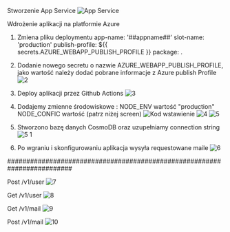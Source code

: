 Stworzenie App Service
![App Service](https://user-images.githubusercontent.com/48619944/116151195-96577380-a6e4-11eb-8476-9911bc1de6d1.png)

Wdrożenie aplikacji na platformie Azure

1. Zmiena pliku deploymentu app-name: '##appname##' slot-name: 'production' publish-profile: ${{ secrets.AZURE_WEBAPP_PUBLISH_PROFILE }} package: .

2. Dodanie nowego secretu o nazwie AZURE_WEBAPP_PUBLISH_PROFILE, jako wartość należy dodać pobrane informacje z Azure publish Profile
![2](https://user-images.githubusercontent.com/48619944/116135901-f690ea00-a6d1-11eb-85cb-9d3fc0f7058e.png)

3. Deploy aplikacji przez Github Actions 
![3](https://user-images.githubusercontent.com/48619944/116135905-f7c21700-a6d1-11eb-810d-0b0b52d0e4d8.png)

4. Dodajemy zmienne środowiskowe : NODE_ENV wartość "production" NODE_CONFIC wartość (patrz niżej screen)
![Kod wstawienie](https://user-images.githubusercontent.com/48619944/116151690-37462e80-a6e5-11eb-89cf-0a64fe9b493c.png)
![4](https://user-images.githubusercontent.com/48619944/116135909-f7c21700-a6d1-11eb-8197-4459e9e5e315.png)
![5](https://user-images.githubusercontent.com/48619944/116135914-f98bda80-a6d1-11eb-907a-48ecaec1cb87.png)

5. Stworzono bazę danych CosmoDB oraz uzupełniamy connection string 
![5 1](https://user-images.githubusercontent.com/48619944/116136138-38219500-a6d2-11eb-9008-40625051edde.png)

6. Po wgraniu i skonfigurowaniu aplikacja wysyła requestowane maile
![6](https://user-images.githubusercontent.com/48619944/116135921-fb559e00-a6d1-11eb-8999-0a2a219b0e0e.png)

#########################################################################

Post /v1/user
![7](https://user-images.githubusercontent.com/48619944/116135923-fc86cb00-a6d1-11eb-9dae-0cc5a9ca4cd1.png)

Get /v1/user 
![8](https://user-images.githubusercontent.com/48619944/116135926-fdb7f800-a6d1-11eb-913f-74bdc450e361.png)

Get /v1/mail 
![9](https://user-images.githubusercontent.com/48619944/116135931-fee92500-a6d1-11eb-89d1-c9eae9a0fbbf.png)

Post /v1/mail 
![10](https://user-images.githubusercontent.com/48619944/116135937-ff81bb80-a6d1-11eb-91a3-89aee4e9dea4.png)
